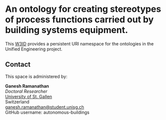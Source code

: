 # An ontology for creating stereotypes of process functions carried out by building systems equipment.
This [W3ID](https://w3id.org) provides a persistent URI namespace for the ontologies in the Unified Engineering project.


## Contact
This space is administered by:  

**Ganesh Ramanathan**  
*Doctoral Researcher*  
[University of St. Gallen](https://unisg.ch)  
Switzerland  
<ganesh.ramanathan@student.unisg.ch>  
GitHub username: autonomous-buildings
